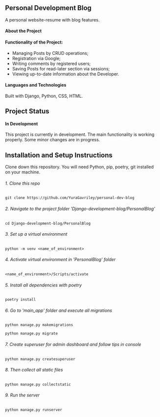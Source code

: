 ## Personal Development Blog

A personal website-resume with blog features.

#### About the Project

#### Functionality of the Project:

  - Managing Posts by CRUD operations;
  - Registration via Google;
  - Writing comments by registered users;
  - Saving Posts for read-later section via sessions;
  - Viewing up-to-date information about the Developer.

#### Languages and Technologies
Built with Django, Python, CSS, HTML.

## Project Status

#### In Development

This project is currently in development. The main functionality is working properly. Some minor changes are in progress.

## Installation and Setup Instructions

Clone down this repository. You will need Python, pip, poetry, git installed on your machine.

###### 1. Clone this repo

```git clone https://github.com/YuraGavriley/personal-dev-blog```

###### 2. Navigate to the project folder 'Django-development-blog/PersonalBlog'

```cd Django-development-blog/PersonalBlog```

###### 3. Set up a virtual environment

```python -m venv <name_of_environment>```

###### 4. Activate virtual environment in 'PersonalBlog' folder

```<name_of_environment>/Scripts/activate```

###### 5. Install all dependencies with poetry

```poetry install```

###### 6. Go to 'main_app' folder and execute all migrations

```python manage.py makemigrations```

```python manage.py migrate```

###### 7. Create superuser for admin dashboard and follow tips in console

```python manage.py createsuperuser```

###### 8. Then collect all static files

```python manage.py collectstatic```

###### 9. Run the server

```python manage.py runserver```
